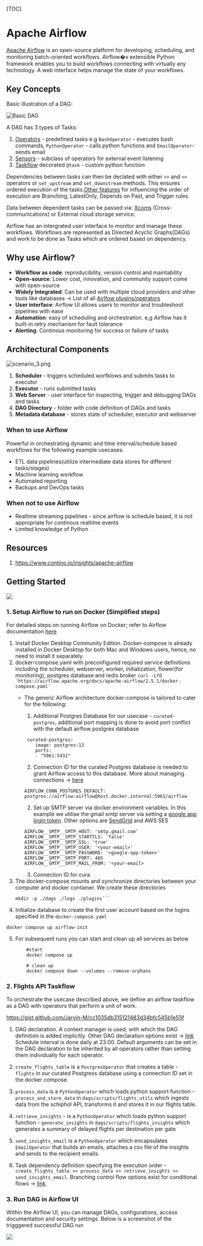 [TOC]

# Apache Airflow
[Apache Airflow](https://airflow.apache.org/docs/apache-airflow/stable/index.html) is an open-source platform for developing, scheduling, and monitoring batch-oriented workflows. Airflow�s extensible Python framework enables you to build workflows connecting with virtually any technology. A web interface helps manage the state of your workflows.

## Key Concepts
Basic illustration of a DAG:

![Basic DAG](images/basic-dag.png)

A DAG has 3 types of Tasks:

1. [Operators](https://airflow.apache.org/docs/apache-airflow/stable/concepts/operators.html) - predefined tasks e.g `BashOperator` - executes bash commands, `PythonOperator` - calls python functions and `EmailOperator`- sends email
2. [Sensors](https://airflow.apache.org/docs/apache-airflow/stable/concepts/sensors.html) - subclass of operators for external event listening
3. [Taskflow](https://airflow.apache.org/docs/apache-airflow/stable/concepts/taskflow.html) decorated `@task` - custom python function

Dependencies between tasks can then be declated with either  `>>` and  `<<` operators or `set_upstream` and `set_downstream` methods. This ensures ordered execution of the tasks.[Other features](https://airflow.apache.org/docs/apache-airflow/stable/concepts/dags.html#concepts-branching) for influencing the order of execution are Branching, LatestOnly, Depends on Past, and Trigger rules.

Data between dependent tasks can be passed via: [Xcoms](https://airflow.apache.org/docs/apache-airflow/stable/concepts/xcoms.html) (Cross-communications) or External cloud storage service.


Airflow has an intergrated user interface to monitor and manage these workflows. Workflows are represented as Directed Acyclic Graphs(DAGs) and work to be done as Tasks which are ordered based on dependency.

## Why use Airflow?

* **Workflow as code**: reproducibility, version control and maintability
* **Open-source**: Lower cost, innovation, and community support come with open-source
* **Widely Integrated**: Can be used with multiple cloud providers and other tools like databases -> List of all [Airlfow plugins/operators](https://registry.astronomer.io/modules?page=1&types=Operators)
* **User interface**: Airflow UI allows users to monitor and troubleshoot pipelines with ease
* **Automation**: easy of scheduling and orchestration. e,g Airflow has it built-in retry mechanism for fault tolerance
* **Alerting**: Continous monitoring for success or failure of tasks


## Architectural Components
![scenario_3.png](images/arch-airflow.png)

1. **Scheduler** - triggers scheduled worfklows and submits tasks to executor
2. **Executor** - runs submitted tasks
3. **Web Server** - user interface for inspecting, trigger and debugging DAGs and tasks
4. **DAG Directory** - folder with code definition of DAGs and tasks
5. **Metadata database** - stores state of scheduler, executor and webserver







### When to use Airflow
Powerful in orchestrating dynamic and time interval/schedule based workflows for the following example usecases:

* ETL data pipelines(utilize intermediate data stores for different tasks/stages)
* Machine learning workflow
* Automated reporting
* Backups and DevOps tasks

### When not to use Airflow

* Realtime streaming pipelines - since airflow is schedule based, it is not appropriate for continous realtime events
* Limited knowledge of Python


## Resources
1. https://www.contino.io/insights/apache-airflow


## Getting Started
![](images/flights_dag.png)
### 1. Setup Airflow to run on Docker (Simplified steps)
For detailed steps on running Airflow on Docker; refer to Airflow documentation [here](https://airflow.apache.org/docs/apache-airflow/stable/start/docker.html)

1. Install Docker Desktop Community Edition. Docker-compose is already installed in Docker Desktop for both Mac and Windows users, hence, no need to install it separately.
2. docker-compose.yaml with preconfigured required service definitions including the scheduler, webserver, worker, initialization, flower(for monitoring), postgres database and redis broker
`curl -LfO 'https://airflow.apache.org/docs/apache-airflow/2.5.1/docker-compose.yaml'`
    * The generic Airflow architecture docker-compose is tailored to cater for the following:
        1. Additional Postgres Database for our usecase -  `curated-postgres`, additional port mapping is done to avoid port conflict with the default airflow postgres database
        ```docker
         curated-postgres:
            image: postgres:13
            ports:
            - "5961:5432"
        ```
        2. Connection ID for the curated Postgres database is needed to grant Airflow access to this database. More about managing connections -> [here](https://airflow.apache.org/docs/apache-airflow/stable/howto/connection.html#managing-connections)
        ```
        AIRFLOW_CONN_POSTGRES_DEFAULT: postgres://airflow:airflow@host.docker.internal:5961/airflow
        ```

        2. Set up SMTP server via docker environment variables. In this example we utilise the gmail smtp server via setting a [google app login token](https://support.google.com/mail/answer/185833?hl=en-GB). Other options are [SendGrid](https://airflow.apache.org/docs/apache-airflow/stable/howto/email-config.html#send-email-using-sendgrid) and AWS SES
        ```docker
        AIRFLOW__SMTP__SMTP_HOST: 'smtp.gmail.com'
        AIRFLOW__SMTP__SMTP_STARTTLS: 'false'
        AIRFLOW__SMTP__SMTP_SSL: 'true'
        AIRFLOW__SMTP__SMTP_USER: '<your-email>'
        AIRFLOW__SMTP__SMTP_PASSWORD: '<google-app-token>' 
        AIRFLOW__SMTP__SMTP_PORT: 465
        AIRFLOW__SMTP__SMTP_MAIL_FROM: '<your-email>
        ```
        3. Connection ID for cura
3. The docker-compose mounts and synchronize directories between your computer and docker container. We create these directories
    ```
    mkdir -p ./dags ./logs ./plugins```
4. Initialize database to create the first user account based on the logins specified in the `docker-compose.yaml`
```
docker compose up airflow-init
```
5. For subsequent runs you can start and clean up all services as below
    ```docker
        #start
        docker compose up

        # clean up 
        docker compose down --volumes --remove-orphans
    ```

### 2. Flights API Taskflow
To orchestrate the usecase described above, we define an airflow taskflow as a DAG with operators that perform a unit of work.

https://gist.github.com/Jarvin-M/cc1035db315121483d34bfc545b1e55f

1. DAG declaration.
A context manager is used, with which the DAG definition is added implicitly. Other DAG declaration options exist -> [link](https://airflow.apache.org/docs/apache-airflow/stable/core-concepts/dags.html#declaring-a-dag)
Schedule interval is done daily at 23:00.
Default arguments can be set in the DAG declaration to be inherited by all operators rather than setting them individually for each operator.

2. `create_flights_table` is a `PostgresOperator` that creates a table - `flights` in our curated Postgress database using a connection ID set in the docker compose. 

3. `process_data` is a `PythonOperator` which loads python support function - `process_and_store_data` in `dags/scripts/flights_utils` which ingests data from the schiphol API, transforms it and stores it in our flights table. 

4. `retrieve_insights` - is a `PythonOperator` which loads python support function - `generate_insights` in `dags/scripts/flights_insights` which generates a summary of delayed flights per destination per gate

5. `send_insights_email` is a `PythonOperator` which encapsulates `EmailOperator` that builds an emails, attaches a csv file of the insights and sends to the recipient emails.

6. Task dependency definition specifying the execution order - ` create_flights_table >> process_data >> retrieve_insights >> send_insights_email`. Branching control flow options exist for conditional flows -> [link](https://airflow.apache.org/docs/apache-airflow/stable/core-concepts/dags.html#control-flow). 



### 3. Run DAG in Airflow UI
Within the Airflow UI, you can manage DAGs, configurations, access documentation and security settings. Below is a screenshot of the trigggered successful DAG run

![](images/successful_dag.png)